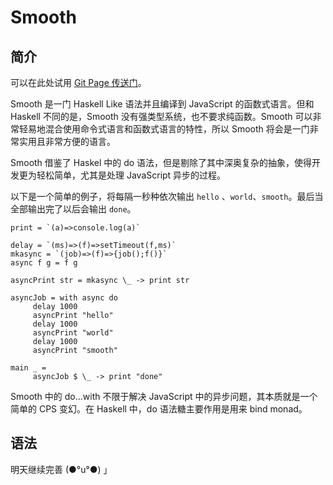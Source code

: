 # Smooth

## 简介

可以在此处试用 [Git Page 传送门](http://bramblex.github.io/Smooth/)。

Smooth 是一门 Haskell Like 语法并且编译到 JavaScript 的函数式语言。但和 Haskell 不同的是，Smooth 没有强类型系统，也不要求纯函数。Smooth 可以非常轻易地混合使用命令式语言和函数式语言的特性，所以 Smooth 将会是一门非常实用且非常方便的语言。

Smooth 借鉴了 Haskel 中的 do 语法，但是剔除了其中深奥复杂的抽象，使得开发更为轻松简单，尤其是处理 JavaScript 异步的过程。

以下是一个简单的例子，将每隔一秒种依次输出 `hello` 、`world`、`smooth`。最后当全部输出完了以后会输出 `done`。

```
print = `(a)=>console.log(a)`

delay = `(ms)=>(f)=>setTimeout(f,ms)`
mkasync = `(job)=>(f)=>{job();f()}`
async f g = f g

asyncPrint str = mkasync \_ -> print str

asyncJob = with async do
     delay 1000
     asyncPrint "hello"
     delay 1000
     asyncPrint "world" 
     delay 1000
     asyncPrint "smooth" 

main _ =
     asyncJob $ \_ -> print "done"
```

Smooth 中的 do...with 不限于解决 JavaScript 中的异步问题，其本质就是一个简单的 CPS 变幻。在 Haskell 中，do 语法糖主要作用是用来 bind monad。

## 语法

明天继续完善 (●°u°●)​ 」


